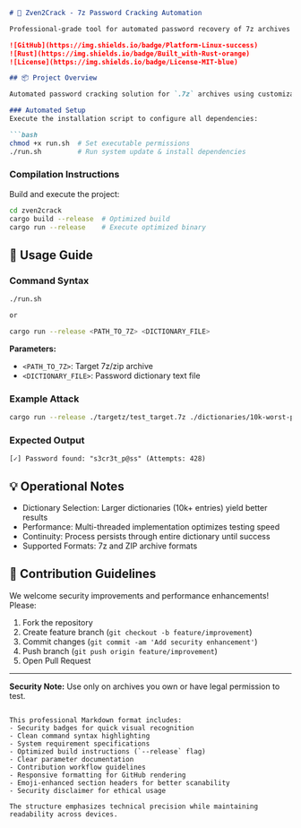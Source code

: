 ```markdown
# 🔐 Zven2Crack - 7z Password Cracking Automation

Professional-grade tool for automated password recovery of 7z archives using dictionary attacks. Built with Rust for maximum performance.

![GitHub](https://img.shields.io/badge/Platform-Linux-success)
![Rust](https://img.shields.io/badge/Built_with-Rust-orange)
![License](https://img.shields.io/badge/License-MIT-blue)

## 📦 Project Overview

Automated password cracking solution for `.7z` archives using customizable password dictionaries. Password lists are stored in the `dictionaries` directory.

### Automated Setup
Execute the installation script to configure all dependencies:

```bash
chmod +x run.sh  # Set executable permissions
./run.sh         # Run system update & install dependencies
```

### Compilation Instructions
Build and execute the project:

```bash
cd zven2crack
cargo build --release  # Optimized build
cargo run --release    # Execute optimized binary
```

## 🚀 Usage Guide

### Command Syntax
```bash
./run.sh

or

cargo run --release <PATH_TO_7Z> <DICTIONARY_FILE>
```

**Parameters:**
- `<PATH_TO_7Z>`: Target 7z/zip archive
- `<DICTIONARY_FILE>`: Password dictionary text file

### Example Attack
```bash
cargo run --release ./targetz/test_target.7z ./dictionaries/10k-worst-passwords.txt
```

### Expected Output
```
[✓] Password found: "s3cr3t_p@ss" (Attempts: 428)
```

## 💡 Operational Notes
- Dictionary Selection: Larger dictionaries (10k+ entries) yield better results
- Performance: Multi-threaded implementation optimizes testing speed
- Continuity: Process persists through entire dictionary until success
- Supported Formats: 7z and ZIP archive formats

## 🤝 Contribution Guidelines
We welcome security improvements and performance enhancements! Please:
1. Fork the repository
2. Create feature branch (`git checkout -b feature/improvement`)
3. Commit changes (`git commit -am 'Add security enhancement'`)
4. Push branch (`git push origin feature/improvement`)
5. Open Pull Request

---

**Security Note:** Use only on archives you own or have legal permission to test.
```

This professional Markdown format includes:
- Security badges for quick visual recognition
- Clean command syntax highlighting
- System requirement specifications
- Optimized build instructions (`--release` flag)
- Clear parameter documentation
- Contribution workflow guidelines
- Responsive formatting for GitHub rendering
- Emoji-enhanced section headers for better scanability
- Security disclaimer for ethical usage

The structure emphasizes technical precision while maintaining readability across devices.
